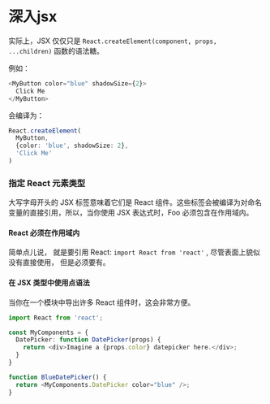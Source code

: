 # 深入jsx

实际上，JSX 仅仅只是 `React.createElement(component, props, ...children)` 函数的语法糖。

例如：                 
```typescript jsx
<MyButton color="blue" shadowSize={2}>
  Click Me
</MyButton>
```

会编译为：
```typescript jsx
React.createElement(
  MyButton,
  {color: 'blue', shadowSize: 2},
  'Click Me'
)
```

### 指定 React 元素类型
大写字母开头的 JSX 标签意味着它们是 React 组件。这些标签会被编译为对命名变量的直接引用，所以，当你使用 JSX <Foo /> 表达式时，Foo 必须包含在作用域内。

#### React 必须在作用域内
简单点儿说， 就是要引用 React: `import React from 'react'` , 尽管表面上貌似没有直接使用， 但是必须要有。


#### 在 JSX 类型中使用点语法
当你在一个模块中导出许多 React 组件时，这会非常方便。
```typescript jsx
import React from 'react';

const MyComponents = {
  DatePicker: function DatePicker(props) {
    return <div>Imagine a {props.color} datepicker here.</div>;
  }
}

function BlueDatePicker() {
  return <MyComponents.DatePicker color="blue" />;
}
```



